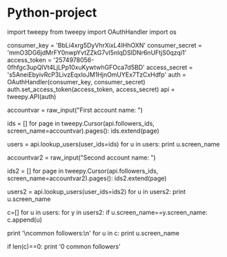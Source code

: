# Python-project
import tweepy
from tweepy import OAuthHandler
import os

consumer_key = 'BbLi4xrg5DyVhrXixL4IHhOXN'
consumer_secret = 'mmO3DG6jdMrFY0nwpYvtZZkG7vI5nIqDSlDNr6nUFtjS0qzqi1'
access_token = '2574978056-0fhfgc3upQlVt4LjLPp10xuKywtwhGFOca7d5BD'
access_secret = 's5AneiEbyivRcP3LivzEqxloJM1HjnOmUYEx7TzCxHdfp'
auth = OAuthHandler(consumer_key, consumer_secret)
auth.set_access_token(access_token, access_secret)
api = tweepy.API(auth)

accountvar = raw_input("First account name: ")

ids = []
for page in tweepy.Cursor(api.followers_ids, screen_name=accountvar).pages():
     ids.extend(page)

users = api.lookup_users(user_ids=ids)
for u in users:
     print u.screen_name

accountvar2 = raw_input("Second account name: ")

ids2 = []
for page in tweepy.Cursor(api.followers_ids, screen_name=accountvar2).pages():
     ids2.extend(page)

users2 = api.lookup_users(user_ids=ids2)
for u in users2:
     print u.screen_name

c=[]
for u in users:
    for y in users2:
        if u.screen_name==y.screen_name:
            c.append(u)

print '\ncommon followers:\n'
for u in c:
    print u.screen_name


if len(c)==0:
    print '0 common followers'
